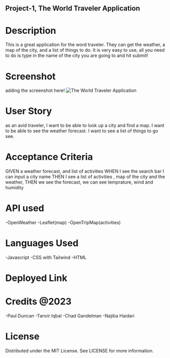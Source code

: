 ## Project-1, The World Traveler Application
# Description
This is a great application for the word traveler. They can get the weather, a map of the city, and a list of things to do. It is very easy to use, all you need to do is type in the name of the city you are going to and hit submit!
<!-- This Hiking Forecast Application is to explore nearby hiking trails and the weather, since it’s so important to know the weather when you hike. We have put together a complete hiking forecast app containing weather forecast. -->
<!-- Using this app, you can easily find hiking destinations near your location. -->
# Screenshot
adding the screenshot here!
![The World Traveler Application](assets/images/screenshot.png)
# User Story
as an avid traveler, I want to be able to look up a city and find a map. I want to be able to see the weather forecast. I want to see a list of things to go see.
<!-- As an avid hiker
I want to be able to search the hiking trails near a specified location (based on zip code)
When I find a location, I want to be able to see the weather forecast so I can prepare myself for an awesome hike !! -->
# Acceptance Criteria
<!-- add more description -->
GIVEN a weather forecast, and list of activities
WHEN I see the search bar I can input a city name
THEN I see a list of activities , map of the city and the weather,
THEN we see the forecast, we can see temprature, wind and humidity
# API used
-OpenWeather
-Leaflet(map)
-OpenTripMap(activities)
# Languages Used
-Javascript
-CSS with Tailwind
-HTML
<!-- # Installation
Add later! -->
# Deployed Link
<!-- Add later! -->
# Credits @2023
-Paul Duncan
-Tanvir Iqbal
-Chad Gandelman
-Najiba Haidari
# License
Distributed under the MIT License. See LICENSE for more information.
